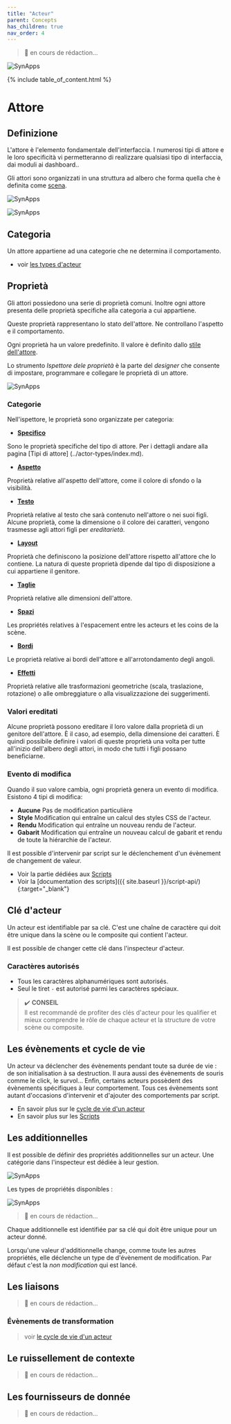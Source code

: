```yaml
---
title: "Acteur"
parent: Concepts
has_children: true
nav_order: 4
---
```


> 🚧 en cours de rédaction...

![SynApps](../../assets/under-progress.gif)

{% include table_of_content.html %}

# Attore

## Definizione

L'attore è l'elemento fondamentale dell'interfaccia. I numerosi tipi di attore e le loro specificità vi permetteranno di realizzare qualsiasi tipo di interfaccia, dai moduli ai dashboard..

Gli attori sono organizzati in una struttura ad albero che forma quella che è definita come [scena](../scena.md).

![SynApps](../../assets/concepts/actor/01.png)

![SynApps](../../assets/concepts/actor/02.png)

## Categoria

Un attore appartiene ad una categorie che ne determina il comportamento.

- voir [les types d'acteur](../actor-types/)

## Proprietà

Gli attori possiedono una serie di proprietà comuni. Inoltre ogni attore presenta delle proprietà specifiche alla categoria a cui appartiene.

Queste proprietà rappresentano lo stato dell'attore. Ne controllano l'aspetto e il comportamento.

Ogni proprietà ha un valore predefinito. Il valore è definito dallo [stile dell'attore](../actor-style.md).

Lo strumento *Ispettore dele proprietà* è la parte del *designer* che consente di impostare, programmare e collegare le proprietà di un attore.

![SynApps](../../assets/concepts/actor/03.png)

### Categorie

Nell'ispettore, le proprietà sono organizzate per categoria:

- [**Specifico**](../actor-types/index.md)

Sono le proprietà specifiche del tipo di attore. Per i dettagli andare alla pagina [Tipi di attore] (../actor-types/index.md).

- [**Aspetto**](./category-aspect.md)

Proprietà relative all'aspetto dell'attore, come il colore di sfondo o la visibilità.

- [**Testo**](./category-text.md)

Proprietà relative al testo che sarà contenuto nell'attore o nei suoi figli. Alcune proprietà, come la dimensione o il colore dei caratteri, vengono trasmesse agli attori figli per *ereditarietà*.

-  [**Layout**](./category-disposition.md)

Proprietà che definiscono la posizione dell'attore rispetto all'attore che lo contiene. La natura di queste proprietà dipende dal tipo di disposizione a cui appartiene il genitore.

- [**Taglie**](./category-size.md)

Proprietà relative alle dimensioni dell'attore.

- [**Spazi**](./category-space.md)

Les propriétés relatives à l'espacement entre les acteurs et les coins de la scène.

- [**Bordi**](./category-border.md)

Le proprietà relative ai bordi dell'attore e all'arrotondamento degli angoli.

- [**Effetti**](./category-effect.md)

Proprietà relative alle trasformazioni geometriche (scala, traslazione, rotazione) o alle ombreggiature o alla visualizzazione dei suggerimenti.

### Valori ereditati

Alcune proprietà possono ereditare il loro valore dalla proprietà di un genitore dell'attore. È il caso, ad esempio, della dimensione dei caratteri. È quindi possibile definire i valori di queste proprietà una volta per tutte all'inizio dell'albero degli attori, in modo che tutti i figli possano beneficiarne.

### Evento di modifica

Quando il suo valore cambia, ogni proprietà genera un evento di modifica. Esistono 4 tipi di modifica:
- **Aucune** Pas de modification particulière
- **Style** Modification qui entraîne un calcul des styles CSS de l'acteur.
- **Rendu** Modification qui entraîne un nouveau rendu de l'acteur.
- **Gabarit** Modification qui entraîne un nouveau calcul de gabarit et rendu de toute la hiérarchie de l'acteur.

Il est possible d'intervenir par script sur le déclenchement d'un évènement de changement de valeur.
- Voir la partie dédiées aux [Scripts](../scripts/)
- Voir la [documentation des scripts]({{ site.baseurl }}/script-api/){:target="_blank"}

## Clé d'acteur

Un acteur est identifiable par sa clé. C'est une chaîne de caractère qui doit être unique dans la scène ou le composite qui contient l'acteur.

Il est possible de changer cette clé dans l'inspecteur d'acteur.

### Caractères autorisés
 - Tous les caractères alphanumériques sont autorisés.
 - Seul le tiret `-` est autorisé parmi les caractères spéciaux.

> ✔️ **CONSEIL**<br>
Il est recommandé de profiter des clés d'acteur pour les qualifier et mieux comprendre le rôle de chaque acteur et la structure de votre scène ou composite.

## Les évènements et cycle de vie

Un acteur va déclencher des évènements pendant toute sa durée de vie : de son initialisation à sa destruction. Il aura aussi des évènements de souris comme le click, le survol... Enfin, certains acteurs possèdent des évènements spécifiques à leur comportement.
Tous ces évènements sont autant d'occasions d'intervenir et d'ajouter des comportements par script.

- En savoir plus sur le [cycle de vie d'un acteur](./actor-life-cycle)
- En savoir plus sur les [Scripts](../scripts/)

## Les additionnelles

Il est possible de définir des propriétés additionnelles sur un acteur. Une catégorie dans l'inspecteur est dédiée à leur gestion.

![SynApps](../../assets/concepts/actor/04.png)

Les types de propriétés disponibles :

![SynApps](../../assets/concepts/actor/05.png)

> 🚧 en cours de rédaction...


Chaque additionnelle est identifiée par sa clé qui doit être unique pour un acteur donné.

Lorsqu'une valeur d'additionnelle change, comme toute les autres propriétés, elle déclenche un type de d'évènement de modification. Par défaut c'est la *non modification* qui est lancé.

## Les liaisons

> 🚧 en cours de rédaction...

### Évènements de transformation

> voir [le cycle de vie d'un acteur](../scripts/actor-life-cycle.md)

## Le ruissellement de contexte
> 🚧 en cours de rédaction...

## Les fournisseurs de donnée
> 🚧 en cours de rédaction...
